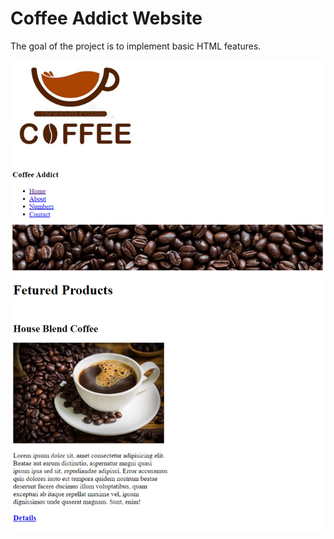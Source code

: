 # Coffee Addict Website 

The goal of the project is to implement basic HTML features.

<p align="center">
   <img src ="images/websiteExample.png" width="600">
</p>